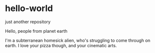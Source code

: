 # hello-world
just another repository

Hello, people from planet earth

I'm a subterranean homesick alien, who's struggling to come through on earth. I love your pizza though, and your cinematic arts.
